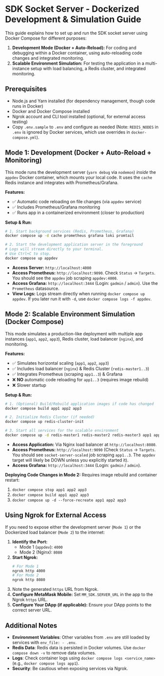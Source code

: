 # SDK Socket Server - Dockerized Development & Simulation Guide

This guide explains how to set up and run the SDK socket server using Docker Compose for different purposes:

1.  **Development Mode (Docker + Auto-Reload):** For coding and debugging within a Docker container, using auto-reloading code changes and integrated monitoring.
2.  **Scalable Environment Simulation:** For testing the application in a multi-instance setup with load balancing, a Redis cluster, and integrated monitoring.

## Prerequisites

- Node.js and Yarn installed (for dependency management, though code runs in Docker)
- Docker and Docker Compose installed
- Ngrok account and CLI tool installed (optional, for external access testing)
- Copy `.env.sample` to `.env` and configure as needed (Note: `REDIS_NODES` in `.env` is ignored by Docker services, which use overrides in `docker-compose.yml`).

## Mode 1: Development (Docker + Auto-Reload + Monitoring)

This mode runs the development server (`yarn debug` via `nodemon`) _inside_ the `appdev` Docker container, which mounts your local code. It uses the `cache` Redis instance and integrates with Prometheus/Grafana.

**Features:**

- ✅ Automatic code reloading on file changes (via `appdev` service)
- ✅ Includes Prometheus/Grafana monitoring
- ✅ Runs app in a containerized environment (closer to production)

**Setup & Run:**

```bash
# 1. Start background services (Redis, Prometheus, Grafana)
docker compose up -d cache prometheus grafana loki promtail

# 2. Start the development application server in the foreground
# Logs will stream directly to your terminal.
# Use Ctrl+C to stop.
docker compose up appdev
```

- **Access Server:** `http://localhost:4000`
- **Access Prometheus:** `http://localhost:9090`. Check `Status` -> `Targets`. You should see the `appdev` job scraping `appdev:4000`.
- **Access Grafana:** `http://localhost:3444` (Login: `gadmin` / `admin`). Use the `Prometheus` datasource.
- **View Logs:** Logs stream directly when running `docker compose up appdev`. If you later run it with `-d`, use `docker compose logs -f appdev`.

## Mode 2: Scalable Environment Simulation (Docker Compose)

This mode simulates a production-like deployment with multiple app instances (`app1`, `app2`, `app3`), Redis cluster, load balancer (`nginx`), and monitoring.

**Features:**

- ✅ Simulates horizontal scaling (`app1`, `app2`, `app3`)
- ✅ Includes load balancer (`nginx`) & Redis Cluster (`redis-master1..3`)
- ✅ Integrates Prometheus (scraping `app1..3`) & Grafana
- ❌ **NO** automatic code reloading for `app1..3` (requires image rebuild)
- ❌ Slower startup

**Setup & Run:**

```bash
# 1. (Optional) Build/Rebuild application images if code has changed
docker compose build app1 app2 app3

# 2. Initialize Redis Cluster (if needed)
docker compose up redis-cluster-init

# 3. Start all services for the scalable environment
docker compose up -d redis-master1 redis-master2 redis-master3 app1 app2 app3 nginx prometheus grafana loki promtail
```

- **Access Application:** Via Nginx load balancer at `http://localhost:8080`.
- **Access Prometheus:** `http://localhost:9090` (Check `Status` -> `Targets`. You should see `socket-server-scaled` job scraping `app1..3`. The `appdev` target will likely be DOWN unless you explicitly started it).
- **Access Grafana:** `http://localhost:3444` (Login: `gadmin` / `admin`).

**Deploying Code Changes in Mode 2:**
Requires image rebuild and container restart:

1.  `docker compose stop app1 app2 app3`
2.  `docker compose build app1 app2 app3`
3.  `docker compose up -d --force-recreate app1 app2 app3`

## Using Ngrok for External Access

If you need to expose either the development server (`Mode 1`) or the Dockerized load balancer (`Mode 2`) to the internet:

1.  **Identify the Port:**
    - Mode 1 (`appdev`): `4000`
    - Mode 2 (Nginx): `8080`
2.  **Start Ngrok:**
    ```bash
    # For Mode 1
    ngrok http 4000
    # For Mode 2
    ngrok http 8080
    ```
3.  Note the generated `https` URL from Ngrok.
4.  **Configure MetaMask Mobile:** Set `MM_SDK.SERVER_URL` in the app to the Ngrok `https` URL.
5.  **Configure Your DApp (if applicable):** Ensure your DApp points to the correct server URL.

## Additional Notes

- **Environment Variables**: Other variables from `.env` are still loaded by services with `env_file: - .env`.
- **Redis Data**: Redis data is persisted in Docker volumes. Use `docker compose down -v` to remove data volumes.
- **Logs**: Check container logs using `docker compose logs <service_name>` (e.g., `docker compose logs app1`).
- **Security**: Be cautious when exposing services via Ngrok.
